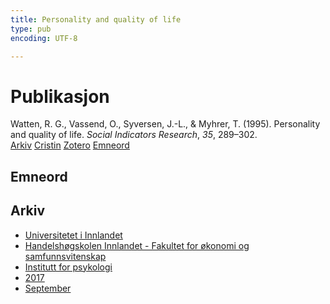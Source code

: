 ```yaml
---
title: Personality and quality of life
type: pub
encoding: UTF-8

---
```

<h1>Publikasjon</h1>
<article id="csl-bib-container-BP2HCYRL" class="csl-bib-container">
  <div class="csl-bib-body"> <div class="csl-entry">Watten, R. G., Vassend, O., Syversen, J.-L., &#38; Myhrer, T. (1995). Personality and quality of life. <i>Social Indicators Research</i>, <i>35</i>, 289–302.</div> </div>
  <div class="csl-bib-buttons">
    <a href="#taxonomy-article-BP2HCYRL" alt="archive" class="csl-bib-button">Arkiv</a>
    <a href="https://app.cristin.no/results/show.jsf?id=1493209" alt="Cristin" class="csl-bib-button">Cristin</a>
    <a href="http://zotero.org/groups/5881554/items/BP2HCYRL" alt="Zotero" class="csl-bib-button">Zotero</a>
    <a href="#keywords-article-BP2HCYRL" alt="keywords" class="csl-bib-button">Emneord</a>
  </div>
  <div id="csl-bib-meta-container-BP2HCYRL"></div>
</article>
<div id="csl-bib-meta-BP2HCYRL" class="csl-bib-meta">
  <article id="keywords-article-BP2HCYRL" class="keywords-article">
    <h1>Emneord</h1>
    
  </article>
  <article id="taxonomy-article-BP2HCYRL" class="taxonomy-article">
    <h1>Arkiv</h1>
    <ul>
      <li>
        <a href="/nn/archive/?key=3DCRN523">Universitetet i Innlandet</a>
      </li>
      <li>
        <a href="/nn/archive/?key=DU8Q9LN9">Handelshøgskolen Innlandet - Fakultet for økonomi og samfunnsvitenskap</a>
      </li>
      <li>
        <a href="/nn/archive/?key=KTD9NXA8">Institutt for psykologi</a>
      </li>
      <li>
        <a href="/nn/archive/?key=E9KSSDJQ">2017</a>
      </li>
      <li>
        <a href="/nn/archive/?key=NGAXK4N5">September</a>
      </li>
    </ul>
  </article>
</div>
